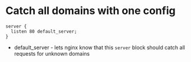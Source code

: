 # Catch all domains with one config

```nginx
server {
  listen 80 default_server;
}
```

- default_server - lets nginx know that this ```server``` block should catch all requests for unknown domains
